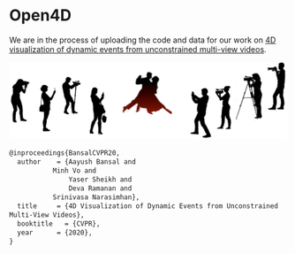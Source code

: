 # Open4D
We are in the process of uploading the code and data for our work on [4D visualization of dynamic events from unconstrained multi-view videos](http://www.cs.cmu.edu/~aayushb/Open4D/). 

<img src="./teaser.png" width="800px"/>

```make
@inproceedings{BansalCVPR20,
  author    = {Aayush Bansal and
	       Minh Vo and
               Yaser Sheikh and
               Deva Ramanan and
	       Srinivasa Narasimhan},
  title     = {4D Visualization of Dynamic Events from Unconstrained Multi-View Videos},
  booktitle   = {CVPR},
  year      = {2020},
}
```

